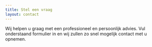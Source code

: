 ```yaml
---
title: Stel een vraag
layout: contact
---
```


Wij helpen u graag met een professioneel en persoonlijk advies. Vul onderstaand formulier in en wij zullen zo snel mogelijk contact met u opnemen.